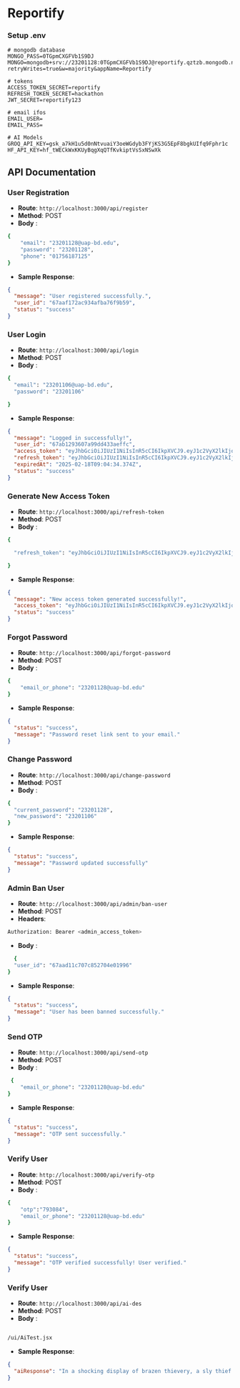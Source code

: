 # Reportify

### Setup .env

```
# mongodb database
MONGO_PASS=0TGpmCXGFVb1S9DJ
MONGO=mongodb+srv://23201128:0TGpmCXGFVb1S9DJ@reportify.qztzb.mongodb.net/?retryWrites=true&w=majority&appName=Reportify

# tokens
ACCESS_TOKEN_SECRET=reportify
REFRESH_TOKEN_SECRET=hackathon
JWT_SECRET=reportify123

# email ifos
EMAIL_USER=
EMAIL_PASS=

# AI Models
GROQ_API_KEY=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
HF_API_KEY=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
```

## API Documentation

### User Registration

- **Route**: `http://localhost:3000/api/register`
- **Method**: POST
- **Body** :

```bash
{
    "email": "23201128@uap-bd.edu",
    "password": "23201128",
    "phone": "01756187125"
}
```

- **Sample Response**:

```json
{
  "message": "User registered successfully.",
  "user_id": "67aaf172ac934afba76f9b59",
  "status": "success"
}
```

### User Login

- **Route**: `http://localhost:3000/api/login`
- **Method**: POST
- **Body** :

```bash
{
  "email": "23201106@uap-bd.edu",
  "password": "23201106"

}
```

- **Sample Response**:

```json
{
  "message": "Logged in successfully!",
  "user_id": "67ab1293607a99dd433aeffc",
  "access_token": "eyJhbGciOiJIUzI1NiIsInR5cCI6IkpXVCJ9.eyJ1c2VyX2lkIjoiNjdhYjEyOTM2MDdhOTlkZDQzM2FlZmZjIiwiZW1haWwiOiIyMzIwMTEwNkB1YXAtYmQuZWR1IiwiaWF0IjoxNzM5MjY0Njc0LCJleHAiOjE3Mzk4Njk0NzR9.dB6M-XcudkA9d0HWa0ZL4U_oJTe03IQMfM_8htPShd0",
  "refresh_token": "eyJhbGciOiJIUzI1NiIsInR5cCI6IkpXVCJ9.eyJ1c2VyX2lkIjoiNjdhYjEyOTM2MDdhOTlkZDQzM2FlZmZjIiwiaWF0IjoxNzM5MjY0Njc0LCJleHAiOjE3NDE4NTY2NzR9.fmpT__OxoPSq1YXir45IUzY83W-tag8ZbLZ4ReYOD1Y",
  "expiredAt": "2025-02-18T09:04:34.374Z",
  "status": "success"
}
```

### Generate New Access Token

- **Route**: `http://localhost:3000/api/refresh-token`
- **Method**: POST
- **Body** :

```bash
{

  "refresh_token": "eyJhbGciOiJIUzI1NiIsInR5cCI6IkpXVCJ9.eyJ1c2VyX2lkIjoiNjdhYWQxMWM3MDdjODUyNzA0ZTAxOTk2IiwiaWF0IjoxNzM5MjUzNTY4LCJleHAiOjE3NDE4NDU1Njh9.0V1HDBqAtAd1b3ZXVPFNU0Y2B_gdGRMPkZST58jpydA"

}
```

- **Sample Response**:

```json
{
  "message": "New access token generated successfully!",
  "access_token": "eyJhbGciOiJIUzI1NiIsInR5cCI6IkpXVCJ9.eyJ1c2VyX2lkIjoiNjdhYWQxMWM3MDdjODUyNzA0ZTAxOTk2IiwiaWF0IjoxNzM5MjU1NDI5LCJleHAiOjE3Mzk4NjAyMjl9.j8v_97IFe4ar2tzsKMzYuLD960UNlg-plpYiIpwPV4Y",
  "status": "success"
}
```

### Forgot Password

- **Route**: `http://localhost:3000/api/forgot-password`
- **Method**: POST
- **Body** :

```bash
{
    "email_or_phone": "23201128@uap-bd.edu"
}
```

- **Sample Response**:

```json
{
  "status": "success",
  "message": "Password reset link sent to your email."
}
```

### Change Password

- **Route**: `http://localhost:3000/api/change-password`
- **Method**: POST
- **Body** :

```bash
{
  "current_password": "23201128",
  "new_password": "23201106"
}

```

- **Sample Response**:

```json
{
  "status": "success",
  "message": "Password updated successfully"
}
```

### Admin Ban User

- **Route**: `http://localhost:3000/api/admin/ban-user`
- **Method**: POST
- **Headers**:

```bash
Authorization: Bearer <admin_access_token>
```

- **Body** :

```bash
  {
  "user_id": "67aad11c707c852704e01996"
}

```

- **Sample Response**:

```json
{
  "status": "success",
  "message": "User has been banned successfully."
}
```

### Send OTP

- **Route**: `http://localhost:3000/api/send-otp`
- **Method**: POST
- **Body** :

```bash
 {
    "email_or_phone": "23201128@uap-bd.edu"
}
```

- **Sample Response**:

```json
{
  "status": "success",
  "message": "OTP sent successfully."
}
```

### Verify User

- **Route**: `http://localhost:3000/api/verify-otp`
- **Method**: POST
- **Body** :

```bash
{
    "otp":"793084",
    "email_or_phone": "23201128@uap-bd.edu"
}
```

- **Sample Response**:

```json
{
  "status": "success",
  "message": "OTP verified successfully! User verified."
}
```

### Verify User

- **Route**: `http://localhost:3000/api/ai-des`
- **Method**: POST
- **Body** :

```bash

/ui/AiTest.jsx

```

- **Sample Response**:

```json
{
  "aiResponse": "In a shocking display of brazen thievery, a sly thief was caught on camera snatching a unsuspecting woman's purse, leaving her stunned and helpless on the sidewalk. The swift and silent strike occurred in broad daylight, raising concerns about the safety of pedestrians in the area. Witnesses describe the thief as a quick and agile individual who vanished into the crowd, purse in hand."
}
```
